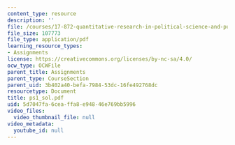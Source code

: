 ```yaml
---
content_type: resource
description: ''
file: /courses/17-872-quantitative-research-in-political-science-and-public-policy-spring-2004/5d7047fa6ceaffa8e94846e769bb5996_ps1_sol.pdf
file_size: 107773
file_type: application/pdf
learning_resource_types:
- Assignments
license: https://creativecommons.org/licenses/by-nc-sa/4.0/
ocw_type: OCWFile
parent_title: Assignments
parent_type: CourseSection
parent_uid: 3b402a40-befa-7984-53dc-16fe492768dc
resourcetype: Document
title: ps1_sol.pdf
uid: 5d7047fa-6cea-ffa8-e948-46e769bb5996
video_files:
  video_thumbnail_file: null
video_metadata:
  youtube_id: null
---
```

